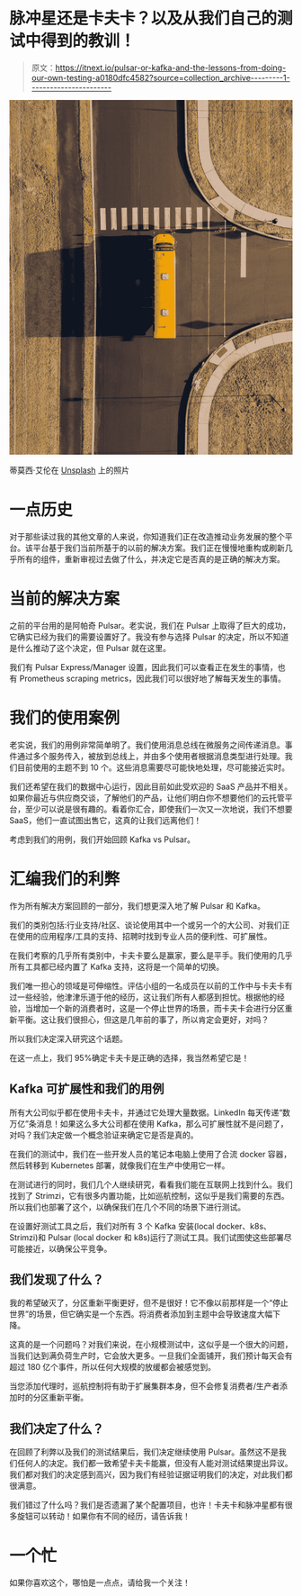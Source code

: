 # 脉冲星还是卡夫卡？以及从我们自己的测试中得到的教训！

> 原文：<https://itnext.io/pulsar-or-kafka-and-the-lessons-from-doing-our-own-testing-a0180dfc4582?source=collection_archive---------1----------------------->

![](img/24265155ed5ffcbf9cd7ad711cf627a8.png)

蒂莫西·艾伦在 [Unsplash](https://unsplash.com?utm_source=medium&utm_medium=referral) 上的照片

# 一点历史

对于那些读过我的其他文章的人来说，你知道我们正在改造推动业务发展的整个平台。该平台基于我们当前所基于的以前的解决方案。我们正在慢慢地重构或刷新几乎所有的组件，重新审视过去做了什么，并决定它是否真的是正确的解决方案。

# 当前的解决方案

之前的平台用的是阿帕奇 Pulsar。老实说，我们在 Pulsar 上取得了巨大的成功，它确实已经为我们的需要设置好了。我没有参与选择 Pulsar 的决定，所以不知道是什么推动了这个决定，但 Pulsar 就在这里。

我们有 Pulsar Express/Manager 设置，因此我们可以查看正在发生的事情，也有 Prometheus scraping metrics，因此我们可以很好地了解每天发生的事情。

# 我们的使用案例

老实说，我们的用例非常简单明了。我们使用消息总线在微服务之间传递消息。事件通过多个服务传入，被放到总线上，并由多个使用者根据消息类型进行处理。我们目前使用的主题不到 10 个。这些消息需要尽可能快地处理，尽可能接近实时。

我们还希望在我们的数据中心运行，因此目前如此受欢迎的 SaaS 产品并不相关。如果你最近与供应商交谈，了解他们的产品，让他们明白你不想要他们的云托管平台，至少可以说是很有趣的。看着你汇合，即使我们一次又一次地说，我们不想要 SaaS，他们一直试图出售它，这真的让我们远离他们！

考虑到我们的用例，我们开始回顾 Kafka vs Pulsar。

# 汇编我们的利弊

作为所有解决方案回顾的一部分，我们想更深入地了解 Pulsar 和 Kafka。

我们的类别包括:行业支持/社区、谈论使用其中一个或另一个的大公司、对我们正在使用的应用程序/工具的支持、招聘时找到专业人员的便利性、可扩展性。

在我们考察的几乎所有类别中，卡夫卡要么是赢家，要么是平手。我们使用的几乎所有工具都已经内置了 Kafka 支持，这将是一个简单的切换。

我们唯一担心的领域是可伸缩性。评估小组的一名成员在以前的工作中与卡夫卡有过一些经验，他津津乐道于他的经历，这让我们所有人都感到担忧。根据他的经验，当增加一个新的消费者时，这是一个停止世界的场景，而卡夫卡会进行分区重新平衡。这让我们很担心，但这是几年前的事了，所以肯定会更好，对吗？

所以我们决定深入研究这个话题。

在这一点上，我们 95%确定卡夫卡是正确的选择，我当然希望它是！

## Kafka 可扩展性和我们的用例

所有大公司似乎都在使用卡夫卡，并通过它处理大量数据。LinkedIn 每天传递“数万亿”条消息！如果这么多大公司都在使用 Kafka，那么可扩展性就不是问题了，对吗？我们决定做一个概念验证来确定它是否是真的。

在我们的测试中，我们在一些开发人员的笔记本电脑上使用了合流 docker 容器，然后转移到 Kubernetes 部署，就像我们在生产中使用它一样。

在测试进行的同时，我们几个人继续研究，看看我们能在互联网上找到什么。我们找到了 Strimzi，它有很多内置功能，比如巡航控制，这似乎是我们需要的东西。所以我们也部署了这个，以确保我们在几个不同的场景下进行测试。

在设置好测试工具之后，我们对所有 3 个 Kafka 安装(local docker、k8s、Strimzi)和 Pulsar (local docker 和 k8s)运行了测试工具。我们试图使这些部署尽可能接近，以确保公平竞争。

## 我们发现了什么？

我的希望破灭了，分区重新平衡更好，但不是很好！它不像以前那样是一个“停止世界”的场景，但它确实是一个东西。将消费者添加到主题中会导致速度大幅下降。

这真的是一个问题吗？对我们来说，在小规模测试中，这似乎是一个很大的问题，当我们达到满负荷生产时，它会放大更多。一旦我们全面铺开，我们预计每天会有超过 180 亿个事件，所以任何大规模的放缓都会被感觉到。

当您添加代理时，巡航控制将有助于扩展集群本身，但不会修复消费者/生产者添加时的分区重新平衡。

## 我们决定了什么？

在回顾了利弊以及我们的测试结果后，我们决定继续使用 Pulsar。虽然这不是我们任何人的决定。我们都一致希望卡夫卡能赢，但没有人能对测试结果提出异议。我们都对我们的决定感到高兴，因为我们有经验证据证明我们的决定，对此我们都很满意。

我们错过了什么吗？我们是否遗漏了某个配置项目，也许！卡夫卡和脉冲星都有很多旋钮可以转动！如果你有不同的经历，请告诉我！

# 一个忙

如果你喜欢这个，哪怕是一点点，请给我一个关注！